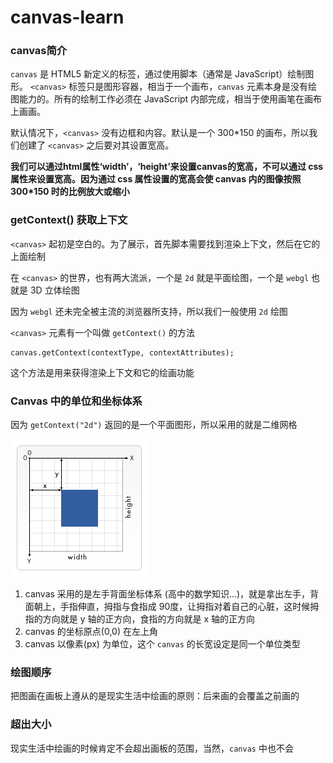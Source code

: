 # canvas-learn

### canvas简介

`canvas` 是 HTML5 新定义的标签，通过使用脚本（通常是 JavaScript）绘制图形。
`<canvas>`  标签只是图形容器，相当于一个画布，`canvas` 元素本身是没有绘图能力的。所有的绘制工作必须在 JavaScript 内部完成，相当于使用画笔在画布上画画。

默认情况下，`<canvas>` 没有边框和内容。默认是一个 300*150 的画布，所以我们创建了 `<canvas>` 之后要对其设置宽高。

**我们可以通过html属性‘width’，‘height’来设置canvas的宽高，不可以通过 css 属性来设置宽高。因为通过 css 属性设置的宽高会使 canvas 内的图像按照 300\*150 时的比例放大或缩小**

### getContext() 获取上下文

`<canvas>` 起初是空白的。为了展示，首先脚本需要找到渲染上下文，然后在它的上面绘制

在 `<canvas>` 的世界，也有两大流派，一个是 `2d` 就是平面绘图，一个是 `webgl` 也就是 3D 立体绘图

因为 `webgl` 还未完全被主流的浏览器所支持，所以我们一般使用 `2d` 绘图

`<canvas>` 元素有一个叫做 `getContext()` 的方法

```
canvas.getContext(contextType, contextAttributes);
```

这个方法是用来获得渲染上下文和它的绘画功能

### Canvas 中的单位和坐标体系

因为 `getContext("2d")` 返回的是一个平面图形，所以采用的就是二维网格

![img](images/canvas_grid_5.png)

1. canvas 采用的是左手背面坐标体系 (高中的数学知识...)，就是拿出左手，背面朝上，手指伸直，拇指与食指成 90度，让拇指对着自己的心脏，这时候拇指的方向就是 y 轴的正方向，食指的方向就是 x 轴的正方向
2. canvas 的坐标原点(0,0) 在左上角
3. canvas 以像素(px) 为单位，这个 `canvas` 的长宽设定是同一个单位类型

### 绘图顺序

把图画在画板上遵从的是现实生活中绘画的原则：后来画的会覆盖之前画的

### 超出大小

现实生活中绘画的时候肯定不会超出画板的范围，当然，`canvas` 中也不会

